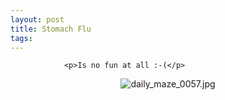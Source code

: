 ```yaml
---
layout: post
title: Stomach Flu
tags:
---
```



                <p>Is no fun at all :-(</p>
<div style="text-align: center;"><img src='/uploads/daily_maze_0057.jpg' alt='daily_maze_0057.jpg' /></div>
